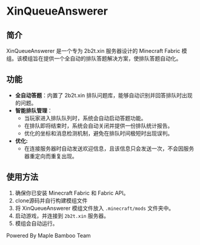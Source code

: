 # XinQueueAnswerer

## 简介

XinQueueAnswerer 是一个专为 2b2t.xin 服务器设计的 Minecraft Fabric 模组。该模组旨在提供一个全自动的排队答题解决方案，使排队答题自动化。

## 功能

- **全自动答题**：内置了 2b2t.xin 排队问题库，能够自动识别并回答排队时出现的问题。
- **智能排队管理**：
  - 当玩家进入排队队列时，系统会自动启动答题功能。
  - 在排队即将结束时，系统会自动关闭并提供一份排队统计报告。
  - 优化的坐标和消息检测机制，避免在排队时间极短时出现误判。
- **优化:**
  - 在连接服务器时自动发送欢迎信息，且该信息只会发送一次，不会因服务器重定向而重复出现。


## 使用方法

1. 确保你已安装 Minecraft Fabric 和 Fabric API。
2. clone源码并自行构建模组文件
3. 将 XinQueueAnswerer 模组文件放入 `.minecraft/mods` 文件夹中。
4. 启动游戏，并连接到 `2b2t.xin` 服务器。
5. 模组会自动运行。

Powered By Maple Bamboo Team
